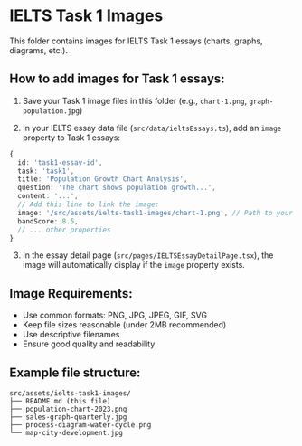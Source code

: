 # IELTS Task 1 Images

This folder contains images for IELTS Task 1 essays (charts, graphs, diagrams, etc.).

## How to add images for Task 1 essays:

1. Save your Task 1 image files in this folder (e.g., `chart-1.png`, `graph-population.jpg`)

2. In your IELTS essay data file (`src/data/ieltsEssays.ts`), add an `image` property to Task 1 essays:

```typescript
{
  id: 'task1-essay-id',
  task: 'task1',
  title: 'Population Growth Chart Analysis',
  question: 'The chart shows population growth...',
  content: '...',
  // Add this line to link the image:
  image: '/src/assets/ielts-task1-images/chart-1.png', // Path to your image
  bandScore: 8.5,
  // ... other properties
}
```

3. In the essay detail page (`src/pages/IELTSEssayDetailPage.tsx`), the image will automatically display if the `image` property exists.

## Image Requirements:
- Use common formats: PNG, JPG, JPEG, GIF, SVG
- Keep file sizes reasonable (under 2MB recommended)
- Use descriptive filenames
- Ensure good quality and readability

## Example file structure:
```
src/assets/ielts-task1-images/
├── README.md (this file)
├── population-chart-2023.png
├── sales-graph-quarterly.jpg
├── process-diagram-water-cycle.png
└── map-city-development.jpg
```
